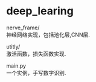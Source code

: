 # deep_learing

nerve_frame/  
  神经网络实现，包括池化层,CNN层.  
  
utitly/   
  激活函数，损失函数实现.  


main.py    
  一个实例，手写数字识别.  

